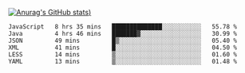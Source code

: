 [![Anurag's GitHub stats](https://github-readme-stats.vercel.app/api?username=Old-Camel&show_icons=true&theme=dark))](https://github.com/anuraghazra/github-readme-stats)
<!--START_SECTION:waka-->

```text
JavaScript   8 hrs 35 mins   ██████████████░░░░░░░░░░░   55.78 %
Java         4 hrs 46 mins   ███████▓░░░░░░░░░░░░░░░░░   30.99 %
JSON         49 mins         █▒░░░░░░░░░░░░░░░░░░░░░░░   05.40 %
XML          41 mins         █░░░░░░░░░░░░░░░░░░░░░░░░   04.50 %
LESS         14 mins         ▒░░░░░░░░░░░░░░░░░░░░░░░░   01.60 %
YAML         13 mins         ▒░░░░░░░░░░░░░░░░░░░░░░░░   01.48 %
```

<!--END_SECTION:waka-->

